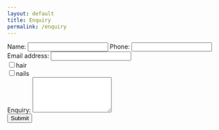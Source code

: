 ```yaml
---
layout: default
title: Enquiry
permalink: /enquiry
---
```


<form role="form" action="mailto:{{site:email}}" method="post" enctype="text/plain">
  <div class="form-group">
  	<label for="name">Name:</label>
    <input type="text" class="form-control" id="name">
    <label for="phone">Phone:</label>
    <input type="text" class="form-control" id="phone">
    <label for="email">Email address:</label>
    <input type="email" class="form-control" id="email">
    <div class="checkbox">
      <label><input type="checkbox" value="">hair</label>
    </div>
    <div class="checkbox">
      <label><input type="checkbox" value="">nails</label>
    </div>
    <label for="comment">Enquiry:</label>
  	<textarea class="form-control" rows="5" id="comment"></textarea>
  </div>
  <button type="submit" class="btn btn-default">Submit</button>
</form>

